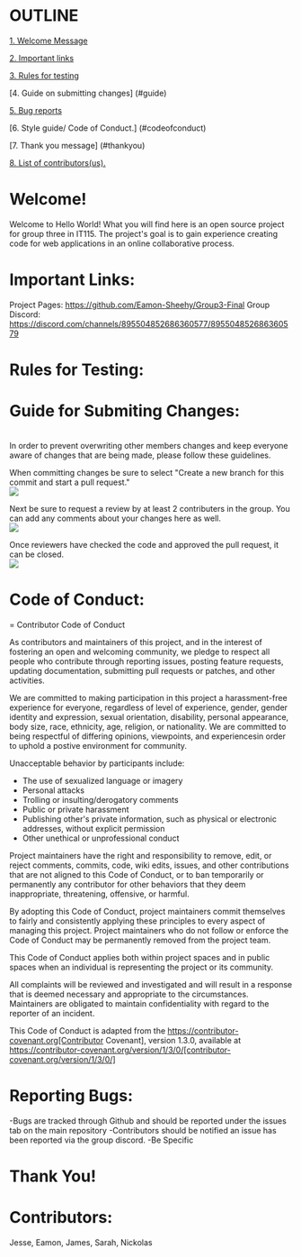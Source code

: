 

# OUTLINE

[1. Welcome Message](#welcome)

[2. Important links](#importantLinks)

[3. Rules for testing](#rulesfortesting)

[4. Guide on submitting changes] (#guide)

[5.  Bug reports](#reportingBugs)

[6. Style guide/ Code of Conduct.] (#codeofconduct)

[7. Thank you message] (#thankyou)

[8. List of contributors(us).](#contributors)

# <a name="welcome">Welcome!</a> <br>
Welcome to Hello World! What you will find here is an open source project for group three in IT115. The project's goal is to gain experience creating code for web applications in an online collaborative process.

# <a name="importantLinks">Important Links:</a><br>
Project Pages: https://github.com/Eamon-Sheehy/Group3-Final
Group Discord: https://discord.com/channels/895504852686360577/895504852686360579

# <a name="rulesfortesting">Rules for Testing:</a><br>

# <a name="guide">Guide for Submiting Changes:</a><br>

<br>
In order to prevent overwriting other members changes and keep everyone aware of changes that are being made, please follow these guidelines. <br>
  
  When committing changes be sure to select "Create a new branch for this commit and start a pull request." <br>
  <img src="https://i.imgur.com/Cc4ia6E.png"><br>
  
  Next be sure to request a review by at least 2 contributers in the group. You can add any comments about your changes here as well. <br>
  <img src="https://i.imgur.com/AosVxau.png"><br>
  
  Once reviewers have checked the code and approved the pull request, it can be closed. <br>
  <img src="https://i.imgur.com/sPqOGA5.png"><br>


# <a name="codeofconduct">Code of Conduct:</a><br>

= Contributor Code of Conduct

As contributors and maintainers of this project, and in the interest of fostering an open
and welcoming community, we pledge to respect all people who contribute through reporting
issues, posting feature requests, updating documentation, submitting pull requests or
patches, and other activities.

We are committed to making participation in this project a harassment-free experience for
everyone, regardless of level of experience, gender, gender identity and expression,
sexual orientation, disability, personal appearance, body size, race, ethnicity, age,
religion, or nationality. We are committed to being respectful of differing opinions,
viewpoints, and experiencesin order to uphold a postive environment for community.

Unacceptable behavior by participants include:

* The use of sexualized language or imagery
* Personal attacks
* Trolling or insulting/derogatory comments
* Public or private harassment
* Publishing other's private information, such as physical or electronic addresses,
  without explicit permission
* Other unethical or unprofessional conduct

Project maintainers have the right and responsibility to remove, edit, or reject comments,
commits, code, wiki edits, issues, and other contributions that are not aligned to this
Code of Conduct, or to ban temporarily or permanently any contributor for other behaviors
that they deem inappropriate, threatening, offensive, or harmful.

By adopting this Code of Conduct, project maintainers commit themselves to fairly and
consistently applying these principles to every aspect of managing this project. Project
maintainers who do not follow or enforce the Code of Conduct may be permanently removed
from the project team.

This Code of Conduct applies both within project spaces and in public spaces when an
individual is representing the project or its community.

All complaints will be reviewed and investigated and will result in a response that is deemed necessary and
appropriate to the circumstances. Maintainers are obligated to maintain confidentiality
with regard to the reporter of an incident.

This Code of Conduct is adapted from the
https://contributor-covenant.org[Contributor Covenant], version 1.3.0, available at
https://contributor-covenant.org/version/1/3/0/[contributor-covenant.org/version/1/3/0/]







# <a name="reportingBugs">Reporting Bugs:</a> <br>
-Bugs are tracked through Github and should be reported under the issues tab on the main repository
-Contributors should be notified an issue has been reported via the group discord.
-Be Specific

# <a name="thankyou">Thank You!</a> <br>

# <a name="contributors">Contributors:</a> <br>
Jesse, Eamon, James, Sarah, Nickolas
